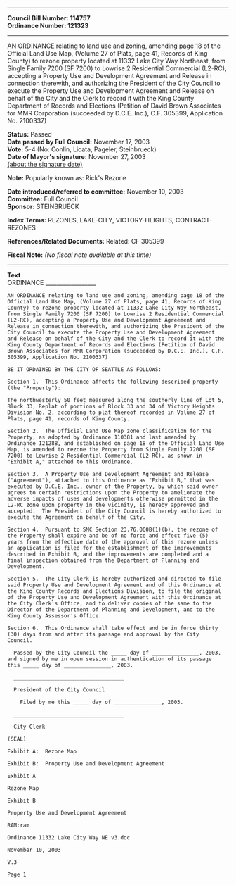 * * * * *  
  
**Council Bill Number: [](#h0)[](#h2)114757**   
**Ordinance Number: 121323**  
  
* * * * *  
  
AN ORDINANCE relating to land use and zoning, amending page 18 of the Official Land Use Map, (Volume 27 of Plats, page 41, Records of King County) to rezone property located at 11332 Lake City Way Northeast, from Single Family 7200 (SF 7200) to Lowrise 2 Residential Commercial (L2-RC), accepting a Property Use and Development Agreement and Release in connection therewith, and authorizing the President of the City Council to execute the Property Use and Development Agreement and Release on behalf of the City and the Clerk to record it with the King County Department of Records and Elections (Petition of David Brown Associates for MMR Corporation (succeeded by D.C.E. Inc.), C.F. 305399, Application No. 2100337)  
  
**Status:** Passed   
**Date passed by Full Council:** November 17, 2003   
**Vote:** 5-4 (No: Conlin, Licata, Pageler, Steinbrueck)   
**Date of Mayor's signature:** November 27, 2003   
[(about the signature date)](/~public/approvaldate.htm)   
  
**Note:** Popularly known as: Rick's Rezone  
  
  
**Date introduced/referred to committee:** November 10, 2003   
**Committee:** Full Council   
**Sponsor:** STEINBRUECK   
  
**Index Terms:** REZONES, LAKE-CITY, VICTORY-HEIGHTS, CONTRACT-REZONES  
  
**References/Related Documents:** Related: CF 305399  
  
**Fiscal Note:** *(No fiscal note available at this time)*  
  
* * * * *  
  
**Text**  
    ORDINANCE __________________  
  
    AN ORDINANCE relating to land use and zoning, amending page 18 of the  
    Official Land Use Map, (Volume 27 of Plats, page 41, Records of King  
    County) to rezone property located at 11332 Lake City Way Northeast,  
    from Single Family 7200 (SF 7200) to Lowrise 2 Residential Commercial  
    (L2-RC), accepting a Property Use and Development Agreement and  
    Release in connection therewith, and authorizing the President of the  
    City Council to execute the Property Use and Development Agreement  
    and Release on behalf of the City and the Clerk to record it with the  
    King County Department of Records and Elections (Petition of David  
    Brown Associates for MMR Corporation (succeeded by D.C.E. Inc.), C.F.  
    305399, Application No. 2100337)  
  
    BE IT ORDAINED BY THE CITY OF SEATTLE AS FOLLOWS:  
  
    Section 1.  This Ordinance affects the following described property  
    (the "Property"):  
  
    The northwesterly 50 feet measured along the southerly line of Lot 5,  
    Block 33, Replat of portions of Block 33 and 34 of Victory Heights  
    Division No. 2, according to plat thereof recorded in Volume 27 of  
    Plats, page 41, records of King County.  
  
    Section 2.  The Official Land Use Map zone classification for the  
    Property, as adopted by Ordinance 110381 and last amended by  
    Ordinance 121288, and established on page 18 of the Official Land Use  
    Map, is amended to rezone the Property from Single Family 7200 (SF  
    7200) to Lowrise 2 Residential Commercial (L2-RC), as shown in  
    "Exhibit A," attached to this Ordinance.  
  
    Section 3.  A Property Use and Development Agreement and Release  
    ("Agreement"), attached to this Ordinance as "Exhibit B," that was  
    executed by D.C.E. Inc., owner of the Property, by which said owner  
    agrees to certain restrictions upon the Property to ameliorate the  
    adverse impacts of uses and developments otherwise permitted in the  
    L2-RC zone upon property in the vicinity, is hereby approved and  
    accepted.  The President of the City Council is hereby authorized to  
    execute the Agreement on behalf of the City.  
  
    Section 4.  Pursuant to SMC Section 23.76.060B(1)(b), the rezone of  
    the Property shall expire and be of no force and effect five (5)  
    years from the effective date of the approval of this rezone unless  
    an application is filed for the establishment of the improvements  
    described in Exhibit B, and the improvements are completed and a  
    final inspection obtained from the Department of Planning and  
    Development.  
  
    Section 5.  The City Clerk is hereby authorized and directed to file  
    said Property Use and Development Agreement and of this Ordinance at  
    the King County Records and Elections Division, to file the original  
    of the Property Use and Development Agreement with this Ordinance at  
    the City Clerk's Office, and to deliver copies of the same to the  
    Director of the Department of Planning and Development, and to the  
    King County Assessor's Office.  
  
    Section 6.  This Ordinance shall take effect and be in force thirty  
    (30) days from and after its passage and approval by the City  
    Council.  
  
      Passed by the City Council the _____ day of _______________, 2003,  
    and signed by me in open session in authentication of its passage  
    this _____ day of _______________, 2003.  
  
      ___________________________________  
  
      President of the City Council  
  
        Filed by me this _____ day of _______________, 2003.  
  
      ___________________________________  
  
      City Clerk  
  
    (SEAL)  
  
    Exhibit A:  Rezone Map  
  
    Exhibit B:  Property Use and Development Agreement  
  
    Exhibit A  
  
    Rezone Map  
  
    Exhibit B  
  
    Property Use and Development Agreement  
  
    RAM:ram  
  
    Ordinance 11332 Lake City Way NE v3.doc  
  
    November 10, 2003  
  
    V.3  
  
    Page 1  
